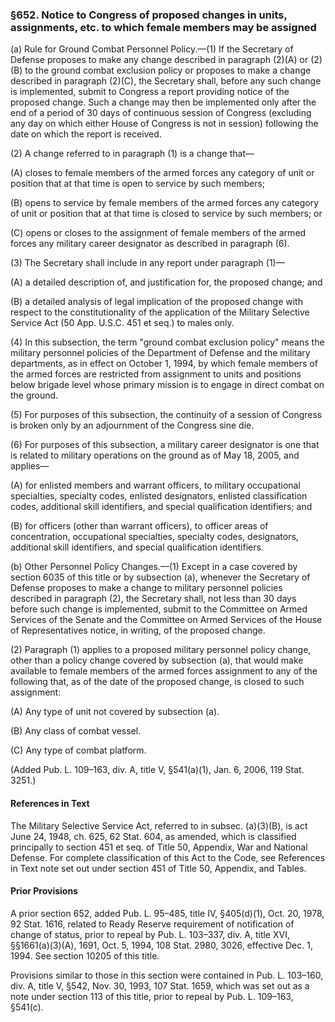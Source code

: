 ### §652. Notice to Congress of proposed changes in units, assignments, etc. to which female members may be assigned ###

(a) Rule for Ground Combat Personnel Policy.—(1) If the Secretary of Defense proposes to make any change described in paragraph (2)(A) or (2)(B) to the ground combat exclusion policy or proposes to make a change described in paragraph (2)(C), the Secretary shall, before any such change is implemented, submit to Congress a report providing notice of the proposed change. Such a change may then be implemented only after the end of a period of 30 days of continuous session of Congress (excluding any day on which either House of Congress is not in session) following the date on which the report is received.

(2) A change referred to in paragraph (1) is a change that—

(A) closes to female members of the armed forces any category of unit or position that at that time is open to service by such members;

(B) opens to service by female members of the armed forces any category of unit or position that at that time is closed to service by such members; or

(C) opens or closes to the assignment of female members of the armed forces any military career designator as described in paragraph (6).

(3) The Secretary shall include in any report under paragraph (1)—

(A) a detailed description of, and justification for, the proposed change; and

(B) a detailed analysis of legal implication of the proposed change with respect to the constitutionality of the application of the Military Selective Service Act (50 App. U.S.C. 451 et seq.) to males only.

(4) In this subsection, the term "ground combat exclusion policy" means the military personnel policies of the Department of Defense and the military departments, as in effect on October 1, 1994, by which female members of the armed forces are restricted from assignment to units and positions below brigade level whose primary mission is to engage in direct combat on the ground.

(5) For purposes of this subsection, the continuity of a session of Congress is broken only by an adjournment of the Congress sine die.

(6) For purposes of this subsection, a military career designator is one that is related to military operations on the ground as of May 18, 2005, and applies—

(A) for enlisted members and warrant officers, to military occupational specialties, specialty codes, enlisted designators, enlisted classification codes, additional skill identifiers, and special qualification identifiers; and

(B) for officers (other than warrant officers), to officer areas of concentration, occupational specialties, specialty codes, designators, additional skill identifiers, and special qualification identifiers.

(b) Other Personnel Policy Changes.—(1) Except in a case covered by section 6035 of this title or by subsection (a), whenever the Secretary of Defense proposes to make a change to military personnel policies described in paragraph (2), the Secretary shall, not less than 30 days before such change is implemented, submit to the Committee on Armed Services of the Senate and the Committee on Armed Services of the House of Representatives notice, in writing, of the proposed change.

(2) Paragraph (1) applies to a proposed military personnel policy change, other than a policy change covered by subsection (a), that would make available to female members of the armed forces assignment to any of the following that, as of the date of the proposed change, is closed to such assignment:

(A) Any type of unit not covered by subsection (a).

(B) Any class of combat vessel.

(C) Any type of combat platform.

(Added Pub. L. 109–163, div. A, title V, §541(a)(1), Jan. 6, 2006, 119 Stat. 3251.)

#### References in Text ####

The Military Selective Service Act, referred to in subsec. (a)(3)(B), is act June 24, 1948, ch. 625, 62 Stat. 604, as amended, which is classified principally to section 451 et seq. of Title 50, Appendix, War and National Defense. For complete classification of this Act to the Code, see References in Text note set out under section 451 of Title 50, Appendix, and Tables.

#### Prior Provisions ####

A prior section 652, added Pub. L. 95–485, title IV, §405(d)(1), Oct. 20, 1978, 92 Stat. 1616, related to Ready Reserve requirement of notification of change of status, prior to repeal by Pub. L. 103–337, div. A, title XVI, §§1661(a)(3)(A), 1691, Oct. 5, 1994, 108 Stat. 2980, 3026, effective Dec. 1, 1994. See section 10205 of this title.

Provisions similar to those in this section were contained in Pub. L. 103–160, div. A, title V, §542, Nov. 30, 1993, 107 Stat. 1659, which was set out as a note under section 113 of this title, prior to repeal by Pub. L. 109–163, §541(c).